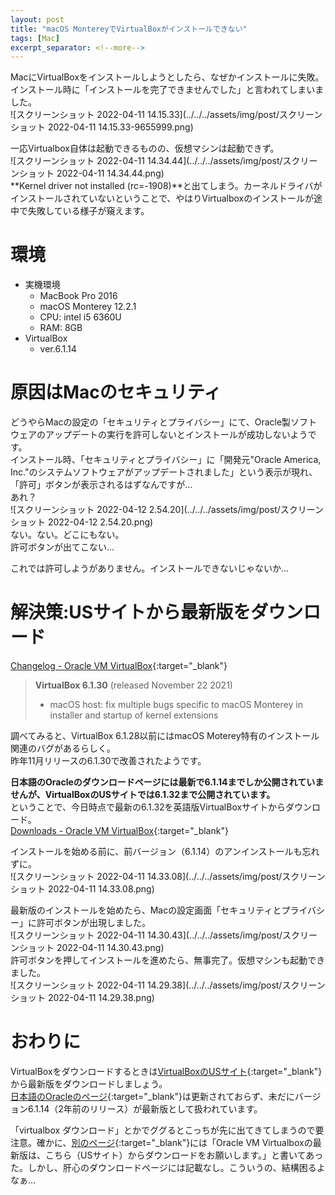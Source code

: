 ```yaml
---
layout: post
title: "macOS MontereyでVirtualBoxがインストールできない"
tags: [Mac]
excerpt_separator: <!--more-->
---
```


MacにVirtualBoxをインストールしようとしたら、なぜかインストールに失敗。インストール時に「インストールを完了できませんでした」と言われてしまいました。  
![スクリーンショット 2022-04-11 14.15.33](../../../assets/img/post/スクリーンショット 2022-04-11 14.15.33-9655999.png)  

一応Virtualbox自体は起動できるものの、仮想マシンは起動できず。  
![スクリーンショット 2022-04-11 14.34.44](../../../assets/img/post/スクリーンショット 2022-04-11 14.34.44.png)  
**Kernel driver not installed (rc=-1908)**と出てしまう。カーネルドライバがインストールされていないということで、やはりVirtualboxのインストールが途中で失敗している様子が窺えます。

<!--more-->  

# 環境

- 実機環境
  - MacBook Pro 2016
  - macOS Monterey 12.2.1
  - CPU: intel i5 6360U
  - RAM: 8GB
- VirtualBox
  - ver.6.1.14



# 原因はMacのセキュリティ

どうやらMacの設定の「セキュリティとプライバシー」にて、Oracle製ソフトウェアのアップデートの実行を許可しないとインストールが成功しないようです。  
インストール時、「セキュリティとプライバシー」に「開発元"Oracle America, Inc."のシステムソフトウェアがアップデートされました」という表示が現れ、「許可」ボタンが表示されるはずなんですが…  
あれ？  
![スクリーンショット 2022-04-12 2.54.20](../../../assets/img/post/スクリーンショット 2022-04-12 2.54.20.png)  
ない。ない。どこにもない。  
許可ボタンが出てこない…  

これでは許可しようがありません。インストールできないじゃないか…

# 解決策:USサイトから最新版をダウンロード

[Changelog - Oracle VM VirtualBox](https://www.virtualbox.org/wiki/Changelog){:target="_blank"}  

> **VirtualBox 6.1.30** (released November 22 2021)
>
> - macOS host: fix multiple bugs specific to macOS Monterey in installer and startup of kernel extensions

調べてみると、VirtualBox 6.1.28以前にはmacOS Moterey特有のインストール関連のバグがあるらしく。  
昨年11月リリースの6.1.30で改善されたようです。  

**日本語のOracleのダウンロードページには最新で6.1.14までしか公開されていませんが、VirtualBoxのUSサイトでは6.1.32まで公開されています。**  
ということで、今日時点で最新の6.1.32を英語版VirtualBoxサイトからダウンロード。  
[Downloads - Oracle VM VirtualBox](https://www.virtualbox.org/wiki/Downloads){:target="_blank"}  

インストールを始める前に、前バージョン（6.1.14）のアンインストールも忘れずに。  
![スクリーンショット 2022-04-11 14.33.08](../../../assets/img/post/スクリーンショット 2022-04-11 14.33.08.png)  

最新版のインストールを始めたら、Macの設定画面「セキュリティとプライバシー」に許可ボタンが出現しました。  
![スクリーンショット 2022-04-11 14.30.43](../../../assets/img/post/スクリーンショット 2022-04-11 14.30.43.png)  
許可ボタンを押してインストールを進めたら、無事完了。仮想マシンも起動できました。  
![スクリーンショット 2022-04-11 14.29.38](../../../assets/img/post/スクリーンショット 2022-04-11 14.29.38.png)

# おわりに

VirtualBoxをダウンロードするときは[VirtualBoxのUSサイト](https://www.virtualbox.org/wiki/Downloads){:target="_blank"}から最新版をダウンロードしましょう。  
[日本語のOracleのページ](https://www.oracle.com/jp/virtualization/technologies/vm/downloads/virtualbox-downloads.html){:target="_blank"}は更新されておらず、未だにバージョン6.1.14（2年前のリリース）が最新版として扱われています。  

「virtualbox ダウンロード」とかでググるとこっちが先に出てきてしまうので要注意。確かに、[別のページ]("https://www.oracle.com/jp/virtualization/technologies/virtualbox/downloads.html"){:target="_blank"}には「Oracle VM Virtualboxの最新版は、こちら（USサイト）からダウンロードをお願いします。」と書いてあった。しかし、肝心のダウンロードページには記載なし。こういうの、結構困るよなぁ…
